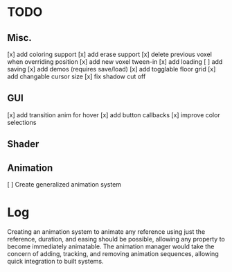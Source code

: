 # TODO

## Misc.
[x] add coloring support
[x] add erase support
[x] delete previous voxel when overriding position
[x] add new voxel tween-in
[x] add loading
[ ] add saving
[x] add demos (requires save/load)
[x] add togglable floor grid
[x] add changable cursor size
[x] fix shadow cut off

## GUI
[x] add transition anim for hover
[x] add button callbacks
[x] improve color selections

## Shader

## Animation
[ ] Create generalized animation system

# Log
Creating an animation system to animate any reference using just the reference, duration, and easing should be possible, 
 allowing any property to become immediately animatable. The animation manager would take the concern of adding, tracking, 
 and removing animation sequences, allowing quick integration to built systems.
